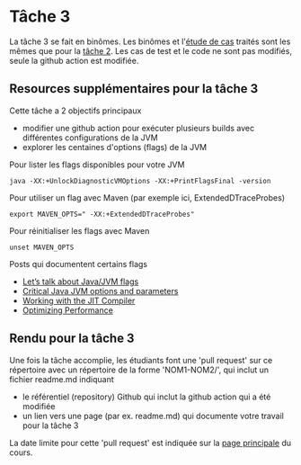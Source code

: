# Tâche 3

La tâche 3 se fait en binômes. Les binômes et l'[étude de cas](../cas-etude.md) traités sont les mêmes que pour la [tâche 2](../tache2/readme.md). Les cas de test et le code ne sont pas modifiés, seule la github action est modifiée.

## Resources supplémentaires pour la tâche 3

Cette tâche a 2 objectifs principaux
- modifier une github action pour exécuter plusieurs builds avec différentes configurations de la JVM
- explorer les centaines d'options (flags) de la JVM

Pour lister les flags disponibles pour votre JVM
```
java -XX:+UnlockDiagnosticVMOptions -XX:+PrintFlagsFinal -version
```
Pour utiliser un flag avec Maven (par exemple ici, ExtendedDTraceProbes)
```
export MAVEN_OPTS=" -XX:+ExtendedDTraceProbes"
```
Pour réinitialiser les flags avec Maven 
```
unset MAVEN_OPTS
```
Posts qui documentent certains flags
- [Let’s talk about Java/JVM flags](https://medium.com/codex/lets-talk-about-java-jvm-flags-23fe0f826bc2)
- [Critical Java JVM options and parameters](https://www.theserverside.com/blog/Coffee-Talk-Java-News-Stories-and-Opinions/jvm-options-java-parameters-command-line-environment-variable-list-xms-xmx-memory)
- [Working with the JIT Compiler](https://dev.to/yousef_zook/java-performance-4-working-with-the-jit-compiler-1ak4)
- [Optimizing Performance](https://javanexus.com/blog/optimizing-performance-jit-compiler-pitfalls-hotspot)

## Rendu pour la tâche 3

Une fois la tâche accomplie, les étudiants font une 'pull request' sur ce répertoire avec un répertoire de la forme 'NOM1-NOM2/', qui inclut un fichier readme.md indiquant 
- le référentiel (repository) Github qui inclut la github action qui a été modifiée
- un lien vers une page (par ex. readme.md) qui documente votre travail pour la tâche 3

La date limite pour cette 'pull request' est indiquée sur la [page principale](../README.md/#tâche-3-test-sur-divers-environnements) du cours.
